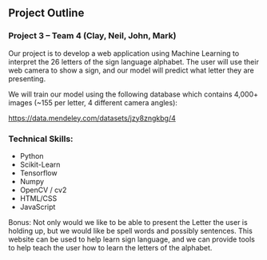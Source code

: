 ## Project Outline

### Project 3 – Team 4 (Clay, Neil, John, Mark)

Our project is to develop a web application using Machine Learning to interpret the 26 letters of the sign language alphabet.  The user will use their web camera to show a sign, and our model will predict what letter they are presenting.

We will train our model using the following database which contains 4,000+ images (~155 per letter, 4 different camera angles):

https://data.mendeley.com/datasets/jzy8zngkbg/4

### Technical Skills:

*	Python
*	Scikit-Learn
*	Tensorflow
*	Numpy
*	OpenCV / cv2
*	HTML/CSS
*	JavaScript

Bonus: Not only would we like to be able to present the Letter the user is holding up, but we would like be spell words and possibly sentences. This website can be used to help learn sign language, and we can provide tools to help teach the user how to learn the letters of the alphabet. 


